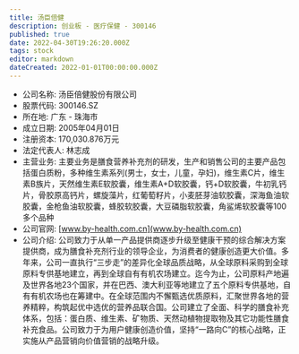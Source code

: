 ```yaml
---
title: 汤臣倍健
description: 创业板 - 医疗保健 - 300146
published: true
date: 2022-04-30T19:26:20.000Z
tags: stock
editor: markdown
dateCreated: 2022-01-01T00:00:00.000Z
---
```


- 公司名称: 汤臣倍健股份有限公司
- 股票代码: 300146.SZ
- 所在地: 广东 - 珠海市
- 成立日期: 2005年04月01日
- 注册资本: 170,030.876万元
- 法定代表人: 林志成
- 主营业务: 主要业务是膳食营养补充剂的研发，生产和销售公司的主要产品包括蛋白质粉，多种维生素系列(男士，女士，儿童，孕妇)，维生素C片，维生素B族片，天然维生素E软胶囊，维生素A+D软胶囊，钙+D软胶囊，牛初乳钙片，骨胶原高钙片，螺旋藻片，红葡萄籽片，小麦胚芽油软胶囊，深海鱼油软胶囊，金枪鱼油软胶囊，蜂胶软胶囊，大豆磷脂软胶囊，角鲨烯软胶囊等100多个品种
- 公司官网: [www.by-health.com.cn](www.by-health.com.cn)
- 公司介绍: 公司致力于从单一产品提供商逐步升级至健康干预的综合解决方案提供商，成为膳食补充剂行业的领导企业，为消费者的健康创造更大价值。多年来，公司一直执行“三步走”的差异化全球品质战略，从全球原料采购到全球原料专供基地建立，再到全球自有有机农场建立。迄今为止，公司原料产地遍及世界各地23个国家，并在巴西、澳大利亚等地建立了五个原料专供基地，自有有机农场也在筹建中。在全球范围内不懈甄选优质原料，汇聚世界各地的营养精粹，构筑起优中选优的营养品联合国。公司建立了全面、科学的膳食补充体系，包括：蛋白质、维生素、矿物质、天然动植物提取物及其它功能性膳食补充食品。公司致力于为用户健康创造价值，坚持“一路向C”的核心战略，正实施从产品营销向价值营销的战略升级。


